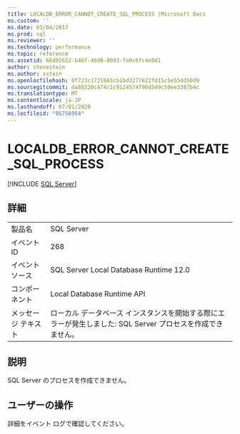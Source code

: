 ```yaml
---
title: LOCALDB_ERROR_CANNOT_CREATE_SQL_PROCESS |Microsoft Docs
ms.custom: ''
ms.date: 03/04/2017
ms.prod: sql
ms.reviewer: ''
ms.technology: performance
ms.topic: reference
ms.assetid: 66d92652-b46f-46d8-8093-fa9c6fc4e0d1
author: stevestein
ms.author: sstein
ms.openlocfilehash: 0f723c1721665cb1bd3277622fd15c5e55dd50d9
ms.sourcegitcommit: da88320c474c1c9124574f90d549c50ee3387b4c
ms.translationtype: MT
ms.contentlocale: ja-JP
ms.lasthandoff: 07/01/2020
ms.locfileid: "85756954"
---
```

# <a name="localdb_error_cannot_create_sql_process"></a>LOCALDB_ERROR_CANNOT_CREATE_SQL_PROCESS
 [!INCLUDE [SQL Server](../../includes/applies-to-version/sqlserver.md)]
    
## <a name="details"></a>詳細  
  
|||  
|-|-|  
|製品名|SQL Server|  
|イベント ID|268|  
|イベント ソース|SQL Server Local Database Runtime 12.0|  
|コンポーネント|Local Database Runtime API|  
|メッセージ テキスト|ローカル データベース インスタンスを開始する際にエラーが発生しました: SQL Server プロセスを作成できません。|  
  
## <a name="explanation"></a>説明  
 SQL Server のプロセスを作成できません。  
  
## <a name="user-action"></a>ユーザーの操作  
 詳細をイベント ログで確認してください。  
  
  
